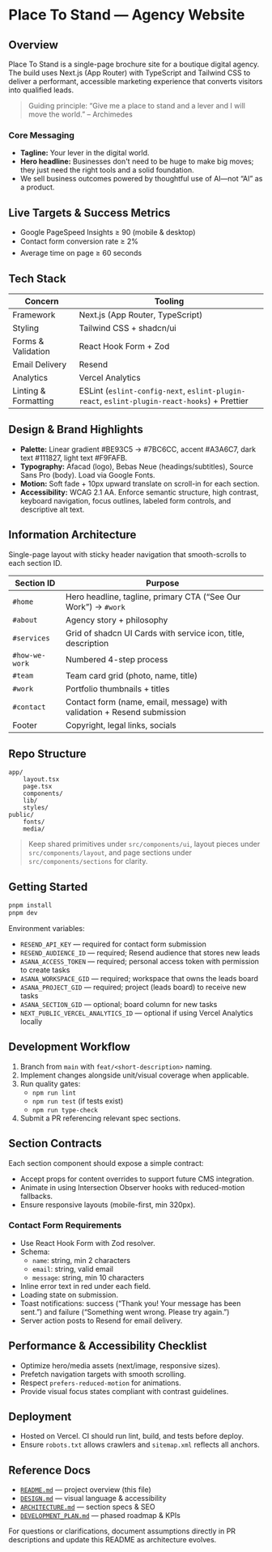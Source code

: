 # Place To Stand — Agency Website

## Overview

Place To Stand is a single-page brochure site for a boutique digital agency. The build uses Next.js (App Router) with TypeScript and Tailwind CSS to deliver a performant, accessible marketing experience that converts visitors into qualified leads.

> Guiding principle: “Give me a place to stand and a lever and I will move the world.” – Archimedes

### Core Messaging

- **Tagline:** Your lever in the digital world.
- **Hero headline:** Businesses don't need to be huge to make big moves; they just need the right tools and a solid foundation.
- We sell business outcomes powered by thoughtful use of AI—not “AI” as a product.

## Live Targets & Success Metrics

- Google PageSpeed Insights ≥ 90 (mobile & desktop)
- Contact form conversion rate ≥ 2%
- Average time on page ≥ 60 seconds

## Tech Stack

| Concern              | Tooling                                                                                      |
| -------------------- | -------------------------------------------------------------------------------------------- |
| Framework            | Next.js (App Router, TypeScript)                                                             |
| Styling              | Tailwind CSS + shadcn/ui                                                                     |
| Forms & Validation   | React Hook Form + Zod                                                                        |
| Email Delivery       | Resend                                                                                       |
| Analytics            | Vercel Analytics                                                                             |
| Linting & Formatting | ESLint (`eslint-config-next`, `eslint-plugin-react`, `eslint-plugin-react-hooks`) + Prettier |

## Design & Brand Highlights

- **Palette:** Linear gradient #BE93C5 → #7BC6CC, accent #A3A6C7, dark text #111827, light text #F9FAFB.
- **Typography:** Afacad (logo), Bebas Neue (headings/subtitles), Source Sans Pro (body). Load via Google Fonts.
- **Motion:** Soft fade + 10px upward translate on scroll-in for each section.
- **Accessibility:** WCAG 2.1 AA. Enforce semantic structure, high contrast, keyboard navigation, focus outlines, labeled form controls, and descriptive alt text.

## Information Architecture

Single-page layout with sticky header navigation that smooth-scrolls to each section ID.

| Section ID     | Purpose                                                                 |
| -------------- | ----------------------------------------------------------------------- |
| `#home`        | Hero headline, tagline, primary CTA (“See Our Work”) -> `#work`         |
| `#about`       | Agency story + philosophy                                               |
| `#services`    | Grid of shadcn UI Cards with service icon, title, description           |
| `#how-we-work` | Numbered 4-step process                                                 |
| `#team`        | Team card grid (photo, name, title)                                     |
| `#work`        | Portfolio thumbnails + titles                                           |
| `#contact`     | Contact form (name, email, message) with validation + Resend submission |
| Footer         | Copyright, legal links, socials                                         |

## Repo Structure

```
app/
	layout.tsx
	page.tsx
	components/
	lib/
	styles/
public/
	fonts/
	media/
```

> Keep shared primitives under `src/components/ui`, layout pieces under `src/components/layout`, and page sections under `src/components/sections` for clarity.

## Getting Started

```bash
pnpm install
pnpm dev
```

Environment variables:

- `RESEND_API_KEY` — required for contact form submission
- `RESEND_AUDIENCE_ID` — required; Resend audience that stores new leads
- `ASANA_ACCESS_TOKEN` — required; personal access token with permission to create tasks
- `ASANA_WORKSPACE_GID` — required; workspace that owns the leads board
- `ASANA_PROJECT_GID` — required; project (leads board) to receive new tasks
- `ASANA_SECTION_GID` — optional; board column for new tasks
- `NEXT_PUBLIC_VERCEL_ANALYTICS_ID` — optional if using Vercel Analytics locally

## Development Workflow

1. Branch from `main` with `feat/<short-description>` naming.
2. Implement changes alongside unit/visual coverage when applicable.
3. Run quality gates:
   - `npm run lint`
   - `npm run test` (if tests exist)
   - `npm run type-check`
4. Submit a PR referencing relevant spec sections.

## Section Contracts

Each section component should expose a simple contract:

- Accept props for content overrides to support future CMS integration.
- Animate in using Intersection Observer hooks with reduced-motion fallbacks.
- Ensure responsive layouts (mobile-first, min 320px).

### Contact Form Requirements

- Use React Hook Form with Zod resolver.
- Schema:
  - `name`: string, min 2 characters
  - `email`: string, valid email
  - `message`: string, min 10 characters
- Inline error text in red under each field.
- Loading state on submission.
- Toast notifications: success (“Thank you! Your message has been sent.”) and failure (“Something went wrong. Please try again.”)
- Server action posts to Resend for email delivery.

## Performance & Accessibility Checklist

- Optimize hero/media assets (next/image, responsive sizes).
- Prefetch navigation targets with smooth scrolling.
- Respect `prefers-reduced-motion` for animations.
- Provide visual focus states compliant with contrast guidelines.

## Deployment

- Hosted on Vercel. CI should run lint, build, and tests before deploy.
- Ensure `robots.txt` allows crawlers and `sitemap.xml` reflects all anchors.

## Reference Docs

- [`README.md`](./README.md) — project overview (this file)
- [`DESIGN.md`](./DESIGN.md) — visual language & accessibility
- [`ARCHITECTURE.md`](./ARCHITECTURE.md) — section specs & SEO
- [`DEVELOPMENT_PLAN.md`](./DEVELOPMENT_PLAN.md) — phased roadmap & KPIs

For questions or clarifications, document assumptions directly in PR descriptions and update this README as architecture evolves.
